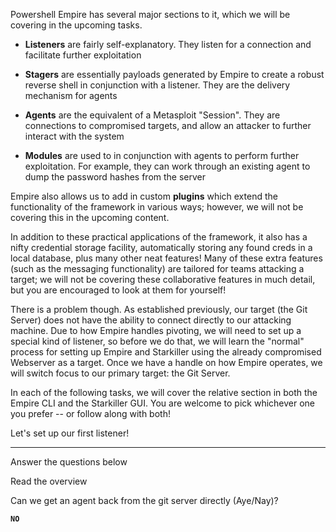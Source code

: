 Powershell Empire has several major sections to it, which we will be covering in the upcoming tasks.

- **Listeners** are fairly self-explanatory. They listen for a connection and facilitate further exploitation
- **Stagers** are essentially payloads generated by Empire to create a robust reverse shell in conjunction with a listener. They are the delivery mechanism for agents  
    
- **Agents** are the equivalent of a Metasploit "Session". They are connections to compromised targets, and allow an attacker to further interact with the system
- **Modules** are used to in conjunction with agents to perform further exploitation. For example, they can work through an existing agent to dump the password hashes from the server

Empire also allows us to add in custom **plugins** which extend the functionality of the framework in various ways; however, we will not be covering this in the upcoming content.

In addition to these practical applications of the framework, it also has a nifty credential storage facility, automatically storing any found creds in a local database, plus many other neat features! Many of these extra features (such as the messaging functionality) are tailored for teams attacking a target; we will not be covering these collaborative features in much detail, but you are encouraged to look at them for yourself!  

There is a problem though. As established previously, our target (the Git Server) does not have the ability to connect directly to our attacking machine. Due to how Empire handles pivoting, we will need to set up a special kind of listener, so before we do that, we will learn the "normal" process for setting up Empire and Starkiller using the already compromised Webserver as a target. Once we have a handle on how Empire operates, we will switch focus to our primary target: the Git Server.  

In each of the following tasks, we will cover the relative section in both the Empire CLI and the Starkiller GUI. You are welcome to pick whichever one you prefer -- or follow along with both!  

Let's set up our first listener!  

---

Answer the questions below

Read the overview  

Can we get an agent back from the git server directly (Aye/Nay)?

**`NO`**



